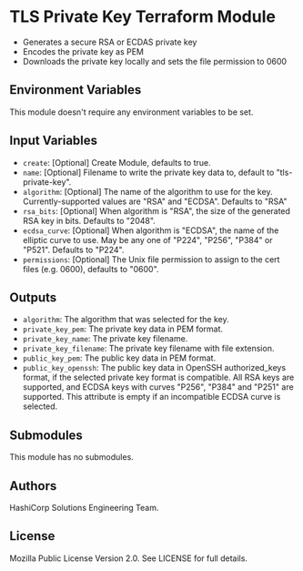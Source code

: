 # TLS Private Key Terraform Module

- Generates a secure RSA or ECDAS private key
- Encodes the private key as PEM
- Downloads the private key locally and sets the file permission to 0600

## Environment Variables

This module doesn't require any environment variables to be set.

## Input Variables

- `create`: [Optional] Create Module, defaults to true.
- `name`: [Optional] Filename to write the private key data to, default to "tls-private-key".
- `algorithm`: [Optional] The name of the algorithm to use for the key. Currently-supported values are "RSA" and "ECDSA". Defaults to "RSA"
- `rsa_bits`: [Optional] When algorithm is "RSA", the size of the generated RSA key in bits. Defaults to "2048".
- `ecdsa_curve`: [Optional] When algorithm is "ECDSA", the name of the elliptic curve to use. May be any one of "P224", "P256", "P384" or "P521". Defaults to \"P224\".
- `permissions`: [Optional] The Unix file permission to assign to the cert files (e.g. 0600), defaults to "0600".

## Outputs

- `algorithm`: The algorithm that was selected for the key.
- `private_key_pem`: The private key data in PEM format.
- `private_key_name`: The private key filename.
- `private_key_filename`: The private key filename with file extension.
- `public_key_pem`: The public key data in PEM format.
- `public_key_openssh`: The public key data in OpenSSH authorized_keys format, if the selected private key format is compatible. All RSA keys are supported, and ECDSA keys with curves "P256", "P384" and "P251" are supported. This attribute is empty if an incompatible ECDSA curve is selected.

## Submodules

This module has no submodules.

## Authors

HashiCorp Solutions Engineering Team.

## License

Mozilla Public License Version 2.0. See LICENSE for full details.
